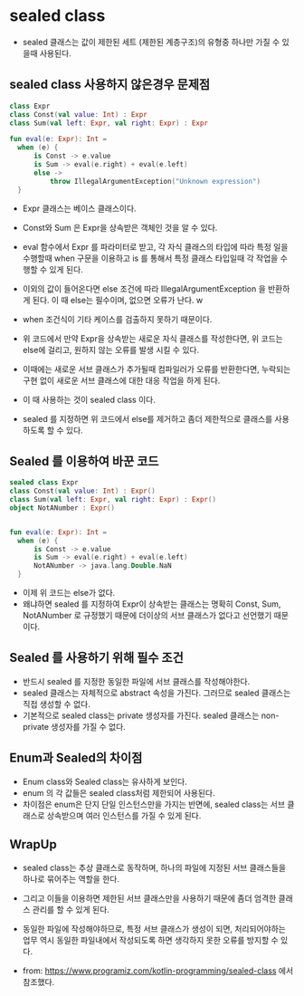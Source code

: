 # sealed class

- sealed 클래스는 값이 제한된 세트 (제한된 계층구조)의 유형중 하나만 가질 수 있을때 사용된다. 

## sealed class 사용하지 않은경우 문제점

```kt
class Expr
class Const(val value: Int) : Expr
class Sum(val left: Expr, val right: Expr) : Expr

fun eval(e: Expr): Int =
  when (e) {
      is Const -> e.value
      is Sum -> eval(e.right) + eval(e.left)
      else ->
          throw IllegalArgumentException("Unknown expression")
  }

```

- Expr 클래스는 베이스 클래스이다. 
- Const와 Sum 은 Expr을 상속받은 객체인 것을 알 수 있다. 
- eval 함수에서 Expr 를 파라미터로 받고, 각 자식 클래스의 타입에 따라 특정 일을 수행할때 when 구문을 이용하고 is 를 통해서 특정 클래스 타입일때 각 작업을 수행할 수 있게 된다. 
- 이외의 값이 들어온다면 else 조건에 따라 IllegalArgumentException 을 반환하게 된다. 이 때 else는 필수이며, 없으면 오류가 난다. w
- when 조건식이 기타 케이스를 검출하지 못하기 때문이다. 

- 위 코드에서 만약 Expr을 상속받는 새로운 자식 클래스를 작성한다면, 위 코드는 else에 걸리고, 원하지 않는 오류를 발생 시킬 수 있다. 

- 이때에는 새로운 서브 클래스가 추가될때 컴파일러가 오류를 반환한다면, 누락되는 구현 없이 새로운 서브 클래스에 대한 대응 작업을 하게 된다. 

- 이 때 사용하는 것이 sealed class 이다. 
- sealed 를 지정하면 위 코드에서 else를 제거하고 좀더 제한적으로 클래스를 사용하도록 할 수 있다. 

## Sealed 를 이용하여 바꾼 코드 

```kt
sealed class Expr
class Const(val value: Int) : Expr()
class Sum(val left: Expr, val right: Expr) : Expr()
object NotANumber : Expr()


fun eval(e: Expr): Int =
  when (e) {
      is Const -> e.value
      is Sum -> eval(e.right) + eval(e.left)
      NotANumber -> java.lang.Double.NaN
  }
```

- 이제 위 코드는 else가 없다. 
- 왜냐하면 sealed 를 지정하여 Expr이 상속받는 클래스는 명확히 Const, Sum, NotANumber 로 규정했기 때문에 더이상의 서브 클래스가 없다고 선언했기 때문이다. 

## Sealed 를 사용하기 위해 필수 조건

- 반드시 sealed 를 지정한 동일한 파일에 서브 클래스를 작성해야한다. 
- sealed 클래스는 자체적으로 abstract 속성을 가진다. 그러므로 sealed 클래스는 직접 생성할 수 없다. 
- 기본적으로 sealed class는 private 생성자를 가진다. sealed 클래스는 non-private 생성자를 가질 수 없다. 

## Enum과 Sealed의 차이점

- Enum class와 Sealed class는 유사하게 보인다. 
- enum 의 각 값들은 sealed class처럼 제한되어 사용된다. 
- 차이점은 enum은 단지 단일 인스턴스만을 가지는 반면에, sealed class는 서브 클래스로 상속받으며 여러 인스턴스를 가질 수 있게 된다. 

## WrapUp

- sealed class는 추상 클래스로 동작하며, 하나의 파일에 지정된 서브 클래스들을 하나로 묶어주는 역할을 한다. 
- 그리고 이들을 이용하면 제한된 서브 클래스만을 사용하기 때문에 좀더 엄격한 클래스 관리를 할 수 있게 된다. 
- 동일한 파일에 작성해야하므로, 특정 서브 클래스가 생성이 되면, 처리되어야하는 업무 역시 동일한 파일내에서 작성되도록 하면 생각하지 못한 오류를 방지할 수 있다. 

- from: https://www.programiz.com/kotlin-programming/sealed-class 에서 참조했다. 